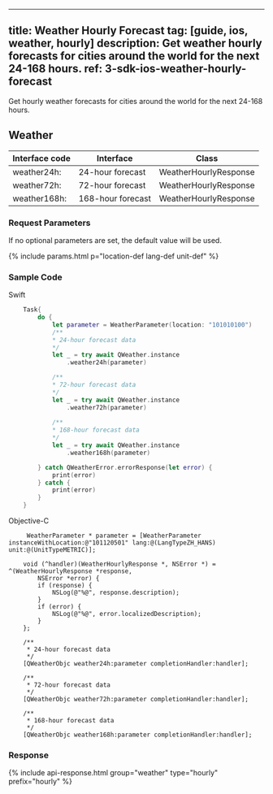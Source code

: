 <!--
 * @Date: 2025-03-06 10:02:06
 * @LastEditors: bolepichi
 * @LastEditTime: 2025-03-14 15:47:18
 * @FilePath: /dev-site/docs/_en/ios-sdk/weather/ios-weather-hourly-forecast.md
-->
---
title: Weather Hourly Forecast
tag: [guide, ios, weather, hourly]
description: Get weather hourly forecasts for cities around the world for the next 24-168 hours.
ref: 3-sdk-ios-weather-hourly-forecast
---

Get hourly weather forecasts for cities around the world for the next 24-168 hours.

## Weather

| Interface code  | Interface         | Class            |
| --------------- | ----------------- | ---------------- |
| weather24h:  | 24-hour forecast  | WeatherHourlyResponse |
| weather72h:  | 72-hour forecast  | WeatherHourlyResponse |
| weather168h: | 168-hour forecast | WeatherHourlyResponse |

### Request Parameters

If no optional parameters are set, the default value will be used.

{% include params.html p="location-def lang-def unit-def" %}

### Sample Code

Swift

```swift
    Task{
        do {
            let parameter = WeatherParameter(location: "101010100")
            /**
            * 24-hour forecast data
            */
            let _ = try await QWeather.instance
                .weather24h(parameter)

            /**
            * 72-hour forecast data
            */
            let _ = try await QWeather.instance
                .weather72h(parameter)
            
            /**
            * 168-hour forecast data
            */
            let _ = try await QWeather.instance
                .weather168h(parameter)

        } catch QWeatherError.errorResponse(let error) {
            print(error)
        } catch {
            print(error)
        }
    }
```

Objective-C

```objc
     WeatherParameter * parameter = [WeatherParameter instanceWithLocation:@"101120501" lang:@(LangTypeZH_HANS) unit:@(UnitTypeMETRIC)];
    
    void (^handler)(WeatherHourlyResponse *, NSError *) = ^(WeatherHourlyResponse *response,
        NSError *error) {
        if (response) {
            NSLog(@"%@", response.description);
        }
        if (error) {
            NSLog(@"%@", error.localizedDescription);
        }
    };

    /**
     * 24-hour forecast data
     */
    [QWeatherObjc weather24h:parameter completionHandler:handler];

    /**
     * 72-hour forecast data
     */
    [QWeatherObjc weather72h:parameter completionHandler:handler];
    
    /**
     * 168-hour forecast data
     */
    [QWeatherObjc weather168h:parameter completionHandler:handler];
```

### Response

{% include api-response.html group="weather" type="hourly" prefix="hourly" %}

